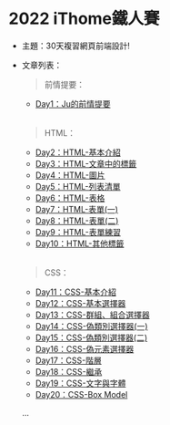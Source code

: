 ﻿# 2022 iThome鐵人賽
 * 主題：30天複習網頁前端設計!
 * 文章列表：
 
    > 前情提要：
      * [Day1：Ju的前情提要](https://ithelp.ithome.com.tw/articles/10291781)
      <br />
 
    > HTML：
      * [Day2：HTML-基本介紹](https://ithelp.ithome.com.tw/articles/10292500)
      * [Day3：HTML-文章中的標籤](https://ithelp.ithome.com.tw/articles/10293192)
      * [Day4：HTML-圖片](https://ithelp.ithome.com.tw/articles/10293749)
      * [Day5：HTML-列表清單](https://ithelp.ithome.com.tw/articles/10294474)
      * [Day6：HTML-表格](https://ithelp.ithome.com.tw/articles/10295269)
      * [Day7：HTML-表單(一)](https://ithelp.ithome.com.tw/articles/10294714)
      * [Day8：HTML-表單(二)](https://ithelp.ithome.com.tw/articles/10297077)
      * [Day9：HTML-表單練習](https://ithelp.ithome.com.tw/articles/10297851)
      * [Day10：HTML-其他標籤](https://ithelp.ithome.com.tw/articles/10298334)
      <br />
      
    > CSS：
      * [Day11：CSS-基本介紹](https://ithelp.ithome.com.tw/articles/10299147)
      * [Day12：CSS-基本選擇器](https://ithelp.ithome.com.tw/articles/10299864)
      * [Day13：CSS-群組、組合選擇器](https://ithelp.ithome.com.tw/articles/10300431)
      * [Day14：CSS-偽類別選擇器(一)](https://ithelp.ithome.com.tw/articles/10301147)
      * [Day15：CSS-偽類別選擇器(二)](https://ithelp.ithome.com.tw/articles/10301745)
      * [Day16：CSS-偽元素選擇器](https://ithelp.ithome.com.tw/articles/10302492)
      * [Day17：CSS-階層](https://ithelp.ithome.com.tw/articles/10310105)
      * [Day18：CSS-繼承](https://ithelp.ithome.com.tw/articles/10310106)
      * [Day19：CSS-文字與字體](https://ithelp.ithome.com.tw/articles/10310107)
      * [Day20：CSS-Box Model](https://ithelp.ithome.com.tw/articles/10310111)
      <p>...<p/>
  
